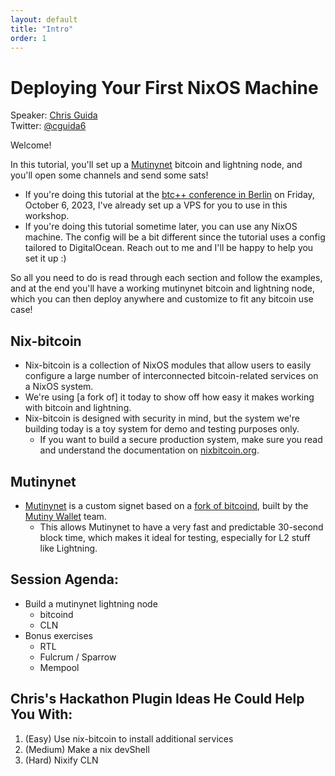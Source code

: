```yaml
---
layout: default
title: "Intro"
order: 1
---
```



#  Deploying Your First NixOS Machine

Speaker: [Chris Guida](https://github.com/chrisguida)<br>
Twitter: [@cguida6](https://x.com/cguida6)

Welcome! 

In this tutorial, you'll set up a [Mutinynet](https://mutinynet.com) bitcoin and lightning node, and you'll open some channels and send some sats!

- If you're doing this tutorial at the [btc++ conference in Berlin](https://btcplusplus.dev/berlin23/talks#cguida) on Friday, October 6, 2023, I've already set up a VPS for you to use in this workshop.
- If you're doing this tutorial sometime later, you can use any NixOS machine. The config will be a bit different since the tutorial uses a config tailored to DigitalOcean. Reach out to me and I'll be happy to help you set it up :)

So all you need to do is read through each section and follow the examples, and at the end you'll have a working mutinynet bitcoin and lightning node, which you can then deploy anywhere and customize to fit any bitcoin use case!

## Nix-bitcoin
- Nix-bitcoin is a collection of NixOS modules that allow users to easily configure a large number of interconnected bitcoin-related services on a NixOS system.
- We're using [a fork of] it today to show off how easy it makes working with bitcoin and lightning.
- Nix-bitcoin is designed with security in mind, but the system we're building today is a toy system for demo and testing purposes only.
  - If you want to build a secure production system, make sure you read and understand the documentation on [nixbitcoin.org](https://nixbitcoin.org).

## Mutinynet
- [Mutinynet](https://mutinynet.com) is a custom signet based on a [fork of bitcoind](https://github.com/benthecarman/bitcoin/tree/configure-signet-blockitme), built by the [Mutiny Wallet](https://mutinywallet.com) team.
  - This allows Mutinynet to have a very fast and predictable 30-second block time, which makes it ideal for testing, especially for L2 stuff like Lightning.

## Session Agenda:
- Build a mutinynet lightning node
  - bitcoind
  - CLN
- Bonus exercises
  - RTL
  - Fulcrum / Sparrow
  - Mempool

## Chris's Hackathon Plugin Ideas He Could Help You With:

1. (Easy) Use nix-bitcoin to install additional services
2. (Medium) Make a nix devShell
3. (Hard) Nixify CLN
